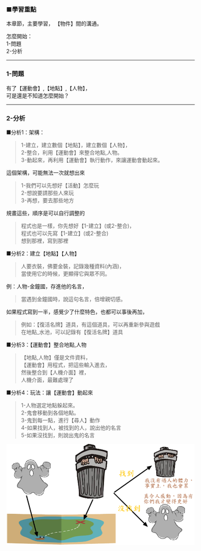 ### ■學習重點
本章節，主要學習，
【物件】間的溝通。

怎麼開始：  
1-問題  
2-分析  

---
### 1-問題
有了【運動會】,【地點】,【人物】，  
可是還是不知道怎麼開始？  

---  
### 2-分析

■分析1：架構：  
> 1-建立，建立數個【地點】，建立數個【人物】，  
> 2-整合，利用【運動會】來整合地點,人物。  
> 3-動起來，再利用【運動會】執行動作，來讓運動會動起來。  
  
這個架構，可能無法一次就想出來  
> 1-我們可以先想好【活動】怎麼玩  
> 2-想說要請那些人來玩  
> 3-再想，要去那些地方  
  
規畫這些，順序是可以自行調整的  
> 程式也是一樣，你先想好【1-建立】(或2-整合)，  
> 程式也可以先寫【1-建立】(或2-整合)  
> 想到那裡，寫到那裡  

■分析2：建立【地點】【人物】  
> 人要衣裝，佛要金裝，記錄幾種資料(內涵)，  
> 當使用它的時候，更顯得它與眾不同。  
  
例：人物-金鐘國，存進他的名言，  
> 當遇到金鐘國時，說這句名言，倍增親切感。  

如果程式寫到一半，感覺少了什麼特色，也都可以事後再加，  
> 例如：【復活名牌】道具，有這個道具，可以再重新參與遊戲  
> 在地點_水池，可以記錄有【復活名牌】道具

■分析3：【運動會】整合地點,人物  
> 【地點,人物】僅是文件資料，  
> 【運動會】用程式，把這些輸入進去，  
> 然後整合到【人機介面】裡，  
> 人機介面，最難處理了

■分析4：玩法：讓【運動會】動起來  
> 1-人物選定地點躲起來。  
> 2-鬼會移動到各個地點。  
> 3-鬼到每一點，進行【尋人】動作  
> 4-如果找到人，被找到的人，說出他的名言  
> 5-如果沒找到，則說出鬼的名言  

![](/assets/006_RUNNING_MAN_20170802.PNG)

